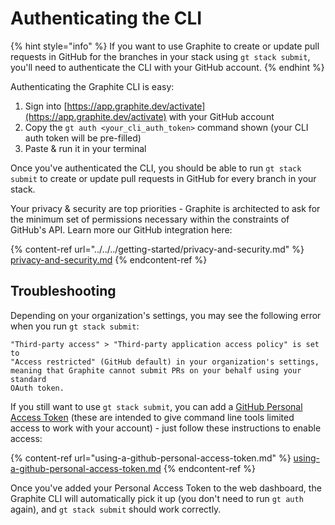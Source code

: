 # Authenticating the CLI

{% hint style="info" %}
If you want to use Graphite to create or update pull requests in GitHub for the branches in your stack using `gt stack submit`, you'll need to authenticate the CLI with your GitHub account.
{% endhint %}

Authenticating the Graphite CLI is easy:

1. Sign into [https://app.graphite.dev/activate](https://app.graphite.dev/activate) with your GitHub account
2. Copy the `gt auth <your_cli_auth_token>` command shown (your CLI auth token will be pre-filled)
3. Paste & run it in your terminal

Once you've authenticated the CLI, you should be able to run `gt stack submit` to create or update pull requests in GitHub for every branch in your stack.

Your privacy & security are top priorities - Graphite is architected to ask for the minimum set of permissions necessary within the constraints of GitHub's API.  Learn more our GitHub integration here:

{% content-ref url="../../../getting-started/privacy-and-security.md" %}
[privacy-and-security.md](../../../getting-started/privacy-and-security.md)
{% endcontent-ref %}

## Troubleshooting

Depending on your organization's settings, you may see the following error when you run `gt stack submit`:

```
"Third-party access" > "Third-party application access policy" is set to 
"Access restricted" (GitHub default) in your organization's settings,
meaning that Graphite cannot submit PRs on your behalf using your standard 
OAuth token.
```

If you still want to use `gt stack submit`, you can add a [GitHub Personal Access Token](https://docs.github.com/en/github/authenticating-to-github/keeping-your-account-and-data-secure/creating-a-personal-access-token) (these are intended to give command line tools limited access to work with your account) - just follow these instructions to enable access:

{% content-ref url="using-a-github-personal-access-token.md" %}
[using-a-github-personal-access-token.md](using-a-github-personal-access-token.md)
{% endcontent-ref %}

Once you've added your Personal Access Token to the web dashboard, the Graphite CLI will automatically pick it up (you don't need to run `gt auth` again), and `gt stack submit` should work correctly.

